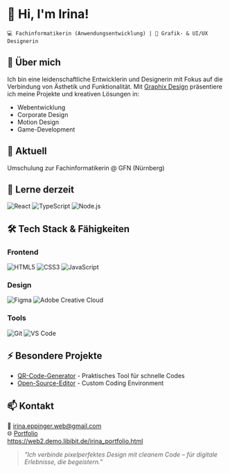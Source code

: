 # 👋 Hi, I'm Irina!  
`💻 Fachinformatikerin (Anwendungsentwicklung) | 🎨 Grafik- & UI/UX Designerin`  

## 🚀 Über mich  
Ich bin eine leidenschaftliche Entwicklerin und Designerin mit Fokus auf die Verbindung von Ästhetik und Funktionalität. Mit [Graphix Design](https://www.graphix-design.wtf) präsentiere ich meine Projekte und kreativen Lösungen in:  
- Webentwicklung  
- Corporate Design  
- Motion Design  
- Game-Development  

## 🏢 Aktuell  
Umschulung zur Fachinformatikerin @ GFN (Nürnberg)  

## 🌱 Lerne derzeit  
![React](https://img.shields.io/badge/React-61DAFB?logo=react&logoColor=black)
![TypeScript](https://img.shields.io/badge/TypeScript-3178C6?logo=typescript&logoColor=white)
![Node.js](https://img.shields.io/badge/Node.js-339933?logo=node.js&logoColor=white)

## 🛠️ Tech Stack & Fähigkeiten  
### Frontend  
![HTML5](https://img.shields.io/badge/HTML5-E34F26?logo=html5&logoColor=white)
![CSS3](https://img.shields.io/badge/CSS3-1572B6?logo=css3&logoColor=white)
![JavaScript](https://img.shields.io/badge/JavaScript-F7DF1E?logo=javascript&logoColor=black)

### Design  
![Figma](https://img.shields.io/badge/Figma-F24E1E?logo=figma&logoColor=white)
![Adobe Creative Cloud](https://img.shields.io/badge/Adobe%20CC-DA1F26?logo=adobecreativecloud&logoColor=white)

### Tools  
![Git](https://img.shields.io/badge/Git-F05032?logo=git&logoColor=white)
![VS Code](https://img.shields.io/badge/VS_Code-007ACC?logo=visualstudiocode&logoColor=white)

## ⚡ Besondere Projekte  
- [QR-Code-Generator](https://www.graphix-design.wtf) - Praktisches Tool für schnelle Codes  
- [Open-Source-Editor](https://www.graphix-design.wtf) - Custom Coding Environment  

## 📫 Kontakt  
📧 irina.eppinger.web@gmail.com  
🌐 [Portfolio](https://www.graphix-design.wtf)  
https://web2.demo.libibit.de/irina_portfolio.html

> *"Ich verbinde pixelperfektes Design mit cleanem Code – für digitale Erlebnisse, die begeistern."*  

